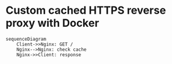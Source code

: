 # Custom cached HTTPS reverse proxy with Docker

```mermaid
sequenceDiagram
    Client->>Nginx: GET /
    Nginx-->Nginx: check cache
    Nginx->>Client: response
```